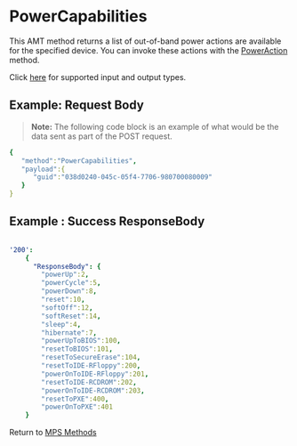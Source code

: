 # PowerCapabilities

This AMT method returns a list of out-of-band power actions are available for the specified device. You can invoke these actions with the [PowerAction](./APImethods/MPSmethods/poweraction.md) method.

Click [here](types.md) for supported input and output types.

## Example: Request Body

>**Note:** The following code block is an example of what would be the data sent as part of the POST request. 

``` yaml
{  
   "method":"PowerCapabilities",
   "payload":{  
      "guid":"038d0240-045c-05f4-7706-980700080009"
   }
}

```
## Example : Success ResponseBody

``` yaml

'200':
    {
      "ResponseBody": {
		"powerUp":2,
		"powerCycle":5,
		"powerDown":8,
		"reset":10,
		"softOff":12,
		"softReset":14,
		"sleep":4,
		"hibernate":7,
		"powerUpToBIOS":100,
		"resetToBIOS":101,
		"resetToSecureErase":104,
		"resetToIDE-RFloppy":200,
		"powerOnToIDE-RFloppy":201,
		"resetToIDE-RCDROM":202,
		"powerOnToIDE-RCDROM":203,
		"resetToPXE":400,
		"powerOnToPXE":401
	}

```

Return to [MPS Methods](../indexMPS.md)